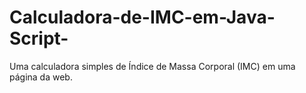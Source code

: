 # Calculadora-de-IMC-em-Java-Script-
Uma calculadora simples de Índice de Massa Corporal (IMC) em uma página da web.
